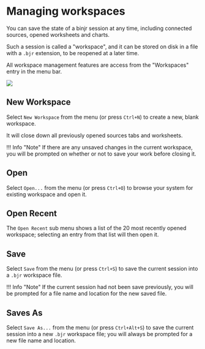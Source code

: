 # Managing workspaces

<style>
    video {
        width: 100%;
        height: auto;
        box-shadow: 0 0 .2rem rgba(0, 0, 0, .1), 0 .2rem .4rem rgba(0, 0, 0, .2);
    }
</style>

You can save the state of a binjr session at any time, including connected sources, opened worksheets and 
charts.

Such a session is called a "workspace", and it can be stored on disk in a file with a `.bjr` extension, to be reopened 
at a later time.
      
All workspace management features are access from the "Workspaces" entry in the menu bar.

![](/assets/images/workspaces_menu.png)

## New Workspace

Select `New Workspace` from the menu (or press `Ctrl+N`) to create a new, blank workspace.

It will close down all previously opened sources tabs and worksheets.

!!! Info "Note"
    If there are any unsaved changes in the current workspace, you will be prompted on whether or not to save your 
    work before closing it. 

## Open

Select `Open...` from the menu (or press `Ctrl+O`) to browse your system for existing workspace and open it.

## Open Recent 

The `Open Recent` sub menu shows a list of the 20 most recently opened workspace; selecting an entry from that list will 
then open it.

## Save

Select `Save` from the menu (or press `Ctrl+S`) to save the current session into a `.bjr` workspace file.

!!! Info "Note"
    If the current session had not been save previously, you will be prompted for a file name and location for the new 
    saved file. 
    
## Saves As

Select `Save As...` from the menu (or press `Ctrl+Alt+S`) to save the current session into a new `.bjr` workspace file; you will always be prompted for a new file name and location.

